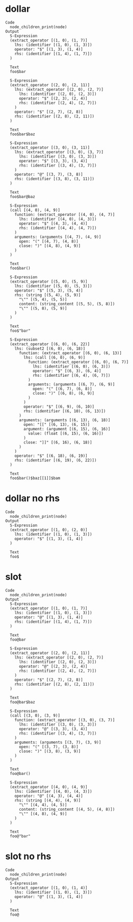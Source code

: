 # dollar

    Code
      node_children_print(node)
    Output
      S-Expression
      (extract_operator [(1, 0), (1, 7)]
        lhs: (identifier [(1, 0), (1, 3)])
        operator: "$" [(1, 3), (1, 4)]
        rhs: (identifier [(1, 4), (1, 7)])
      )
      
      Text
      foo$bar
      
      S-Expression
      (extract_operator [(2, 0), (2, 11)]
        lhs: (extract_operator [(2, 0), (2, 7)]
          lhs: (identifier [(2, 0), (2, 3)])
          operator: "$" [(2, 3), (2, 4)]
          rhs: (identifier [(2, 4), (2, 7)])
        )
        operator: "$" [(2, 7), (2, 8)]
        rhs: (identifier [(2, 8), (2, 11)])
      )
      
      Text
      foo$bar$baz
      
      S-Expression
      (extract_operator [(3, 0), (3, 11)]
        lhs: (extract_operator [(3, 0), (3, 7)]
          lhs: (identifier [(3, 0), (3, 3)])
          operator: "$" [(3, 3), (3, 4)]
          rhs: (identifier [(3, 4), (3, 7)])
        )
        operator: "@" [(3, 7), (3, 8)]
        rhs: (identifier [(3, 8), (3, 11)])
      )
      
      Text
      foo$bar@baz
      
      S-Expression
      (call [(4, 0), (4, 9)]
        function: (extract_operator [(4, 0), (4, 7)]
          lhs: (identifier [(4, 0), (4, 3)])
          operator: "$" [(4, 3), (4, 4)]
          rhs: (identifier [(4, 4), (4, 7)])
        )
        arguments: (arguments [(4, 7), (4, 9)]
          open: "(" [(4, 7), (4, 8)]
          close: ")" [(4, 8), (4, 9)]
        )
      )
      
      Text
      foo$bar()
      
      S-Expression
      (extract_operator [(5, 0), (5, 9)]
        lhs: (identifier [(5, 0), (5, 3)])
        operator: "$" [(5, 3), (5, 4)]
        rhs: (string [(5, 4), (5, 9)]
          "\"" [(5, 4), (5, 5)]
          content: (string_content [(5, 5), (5, 8)])
          "\"" [(5, 8), (5, 9)]
        )
      )
      
      Text
      foo$"bar"
      
      S-Expression
      (extract_operator [(6, 0), (6, 22)]
        lhs: (subset2 [(6, 0), (6, 18)]
          function: (extract_operator [(6, 0), (6, 13)]
            lhs: (call [(6, 0), (6, 9)]
              function: (extract_operator [(6, 0), (6, 7)]
                lhs: (identifier [(6, 0), (6, 3)])
                operator: "$" [(6, 3), (6, 4)]
                rhs: (identifier [(6, 4), (6, 7)])
              )
              arguments: (arguments [(6, 7), (6, 9)]
                open: "(" [(6, 7), (6, 8)]
                close: ")" [(6, 8), (6, 9)]
              )
            )
            operator: "$" [(6, 9), (6, 10)]
            rhs: (identifier [(6, 10), (6, 13)])
          )
          arguments: (arguments [(6, 13), (6, 18)]
            open: "[[" [(6, 13), (6, 15)]
            argument: (argument [(6, 15), (6, 16)]
              value: (float [(6, 15), (6, 16)])
            )
            close: "]]" [(6, 16), (6, 18)]
          )
        )
        operator: "$" [(6, 18), (6, 19)]
        rhs: (identifier [(6, 19), (6, 22)])
      )
      
      Text
      foo$bar()$baz[[1]]$bam
      

# dollar no rhs

    Code
      node_children_print(node)
    Output
      S-Expression
      (extract_operator [(1, 0), (2, 0)]
        lhs: (identifier [(1, 0), (1, 3)])
        operator: "$" [(1, 3), (1, 4)]
      )
      
      Text
      foo$
      
      

# slot

    Code
      node_children_print(node)
    Output
      S-Expression
      (extract_operator [(1, 0), (1, 7)]
        lhs: (identifier [(1, 0), (1, 3)])
        operator: "@" [(1, 3), (1, 4)]
        rhs: (identifier [(1, 4), (1, 7)])
      )
      
      Text
      foo@bar
      
      S-Expression
      (extract_operator [(2, 0), (2, 11)]
        lhs: (extract_operator [(2, 0), (2, 7)]
          lhs: (identifier [(2, 0), (2, 3)])
          operator: "@" [(2, 3), (2, 4)]
          rhs: (identifier [(2, 4), (2, 7)])
        )
        operator: "$" [(2, 7), (2, 8)]
        rhs: (identifier [(2, 8), (2, 11)])
      )
      
      Text
      foo@bar$baz
      
      S-Expression
      (call [(3, 0), (3, 9)]
        function: (extract_operator [(3, 0), (3, 7)]
          lhs: (identifier [(3, 0), (3, 3)])
          operator: "@" [(3, 3), (3, 4)]
          rhs: (identifier [(3, 4), (3, 7)])
        )
        arguments: (arguments [(3, 7), (3, 9)]
          open: "(" [(3, 7), (3, 8)]
          close: ")" [(3, 8), (3, 9)]
        )
      )
      
      Text
      foo@bar()
      
      S-Expression
      (extract_operator [(4, 0), (4, 9)]
        lhs: (identifier [(4, 0), (4, 3)])
        operator: "@" [(4, 3), (4, 4)]
        rhs: (string [(4, 4), (4, 9)]
          "\"" [(4, 4), (4, 5)]
          content: (string_content [(4, 5), (4, 8)])
          "\"" [(4, 8), (4, 9)]
        )
      )
      
      Text
      foo@"bar"
      

# slot no rhs

    Code
      node_children_print(node)
    Output
      S-Expression
      (extract_operator [(1, 0), (1, 4)]
        lhs: (identifier [(1, 0), (1, 3)])
        operator: "@" [(1, 3), (1, 4)]
      )
      
      Text
      foo@
      

